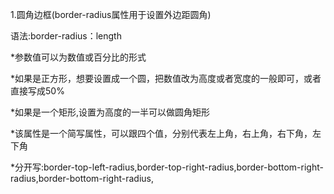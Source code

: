 1.圆角边框(border-radius属性用于设置外边距圆角)

语法:border-radius：length

*参数值可以为数值或百分比的形式

*如果是正方形，想要设置成一个圆，把数值改为高度或者宽度的一般即可，或者直接写成50%

*如果是一个矩形,设置为高度的一半可以做圆角矩形

*该属性是一个简写属性，可以跟四个值，分别代表左上角，右上角，右下角，左下角

*分开写:border-top-left-radius,border-top-right-radius,border-bottom-right-radius,border-bottom-right-radius,